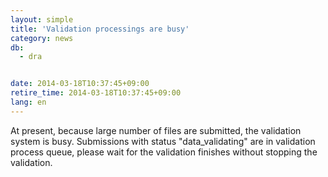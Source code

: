 ```yaml
---
layout: simple
title: 'Validation processings are busy'
category: news
db:
  - dra


date: 2014-03-18T10:37:45+09:00
retire_time: 2014-03-18T10:37:45+09:00
lang: en
---
```


At present, because large number of files are submitted, the validation system is busy. Submissions with status "data_validating" are in validation process queue, please wait for the validation finishes without stopping the validation.
